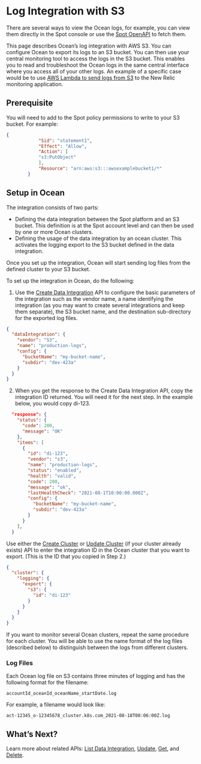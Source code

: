 # Log Integration with S3

There are several ways to view the Ocean logs, for example, you can view them directly in the Spot console or use the [Spot OpenAPI](https://docs.spot.io/api/) to fetch them.

This page describes Ocean’s log integration with AWS S3. You can configure Ocean to export its logs to an S3 bucket. You can then use your central monitoring tool to access the logs in the S3 bucket. This enables you to read and troubleshoot the Ocean logs in the same central interface where you access all of your other logs. An example of a specific case would be to use [AWS Lambda to send logs from S3](https://docs.newrelic.com/docs/logs/enable-log-management-new-relic/enable-log-monitoring-new-relic/aws-lambda-sending-logs-s3/) to the New Relic monitoring application.

## Prerequisite

You will need to add to the Spot policy permissions to write to your S3 bucket. For example:

```json
{
            "Sid": "statement1",
            "Effect": "Allow",
            "Action": [
            "s3:PutObject"
            ],
            "Resource": "arn:aws:s3:::awsexamplebucket1/*"
        }
```

## Setup in Ocean

The integration consists of two parts:
- Defining the data integration between the Spot platform and an S3 bucket. This definition is at the Spot account level and can then be used by one or more Ocean clusters.
- Defining the usage of the data integration by an ocean cluster. This activates the logging export to the S3 bucket defined in the data integration.

Once you set up the integration, Ocean will start sending log files from the defined cluster to your S3 bucket.

To set up the integration in Ocean, do the following:
1. Use the [Create Data Integration](https://docs.spot.io/api/#operation/DataIntegrationCreate) API to configure the basic parameters of the integration such as the vendor name, a name identifying the integration (as you may want to create several integrations and keep them separate), the S3 bucket name, and the destination sub-directory for the exported log files.

```json
{
  "dataIntegration": {
    "vendor": "S3",
    "name": "production-logs",
    "config": {
      "bucketName": "my-bucket-name",
      "subdir": "dev-423a"
    }
  }
}
```

2. When you get the response to the Create Data Integration API, copy the integration ID returned. You will need it for the next step. In the example below, you would copy di-123.

```json
  "response": {
    "status": {
      "code": 200,
      "message": "OK"
    },
    "items": [
      {
        "id": "di-123",
        "vendor": "s3",
        "name": "production-logs",
        "status": "enabled",
        "health": "valid",
        "code": 200,
        "message": "ok",
        "lastHealthCheck": "2021-08-1T10:00:00.000Z",
        "config": {
          "bucketName": "my-bucket-name",
          "subdir": "dev-423a"
        }
      }
    ],
  }  
```

Use either the [Create Cluster](https://docs.spot.io/api/#operation/OceanAWSClusterCreate) or [Update Cluster](https://docs.spot.io/api/#operation/OceanAWSClusterUpdate) (if your cluster already exists) API to enter the integration ID in the Ocean cluster that you want to export. (This is the ID that you copied in Step 2.)

```json
{
  "cluster": {
    "logging": {
      "export": {
        "s3": {
          "id": "di-123"
        }
      }
    }
  }
}
```

If you want to monitor several Ocean clusters, repeat the same procedure for each cluster. You will be able to use the name format of the log files (described below) to distinguish between the logs from different clusters.

### Log Files

Each Ocean log file on S3 contains three minutes of logging and has the following format for the filename:

`accountId_oceanId_oceanName_startDate.log`

For example, a filename would look like:

`act-12345_o-12345678_cluster.k8s.com_2021-08-18T08:06:00Z.log`

## What’s Next?

Learn more about related APIs: [List Data Integration](https://docs.spot.io/api/#operation/dataIntegrationList), [Update](https://docs.spot.io/api/#operation/updateDataIntegration), [Get](https://docs.spot.io/api/#operation/dataIntegrationGet), and [Delete](https://docs.spot.io/api/#operation/dataIntegrationDelete).
